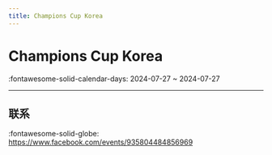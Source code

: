 ```yaml
---
title: Champions Cup Korea
---
```


# Champions Cup Korea 

:fontawesome-solid-calendar-days: 2024-07-27 ~ 2024-07-27  

---

## 联系

:fontawesome-solid-globe: <https://www.facebook.com/events/935804484856969>  
